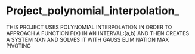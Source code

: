 # Project_polynomial_interpolation_
THIS PROJECT USES POLYNOMIAL INTERPOLATION IN ORDER TO APPROACH A FUNCTION F(X) IN AN INTERVAL:[a,b] AND THEN CREATES A SYSTEM NXN AND SOLVES IT WITH GAUSS ELIMINATION MAX PIVOTING

